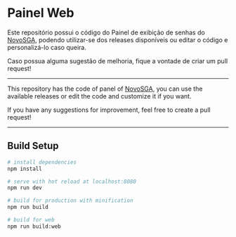 # Painel Web

Este repositório possui o código do Painel de exibição de senhas do [NovoSGA](http://github.com/novosga/novosga), podendo utilizar-se dos releases disponíveis ou editar o código e personalizá-lo caso queira.

Caso possua alguma sugestão de melhoria, fique a vontade de criar um pull request!

----

This repository has the code of panel of [NovoSGA](http://github.com/novosga/novosga), you can use the available releases or edit the code and customize it if you want.

If you have any suggestions for improvement, feel free to create a pull request!

----

## Build Setup

``` bash
# install dependencies
npm install

# serve with hot reload at localhost:8080
npm run dev

# build for production with minification
npm run build

# build for web
npm run build:web
```
